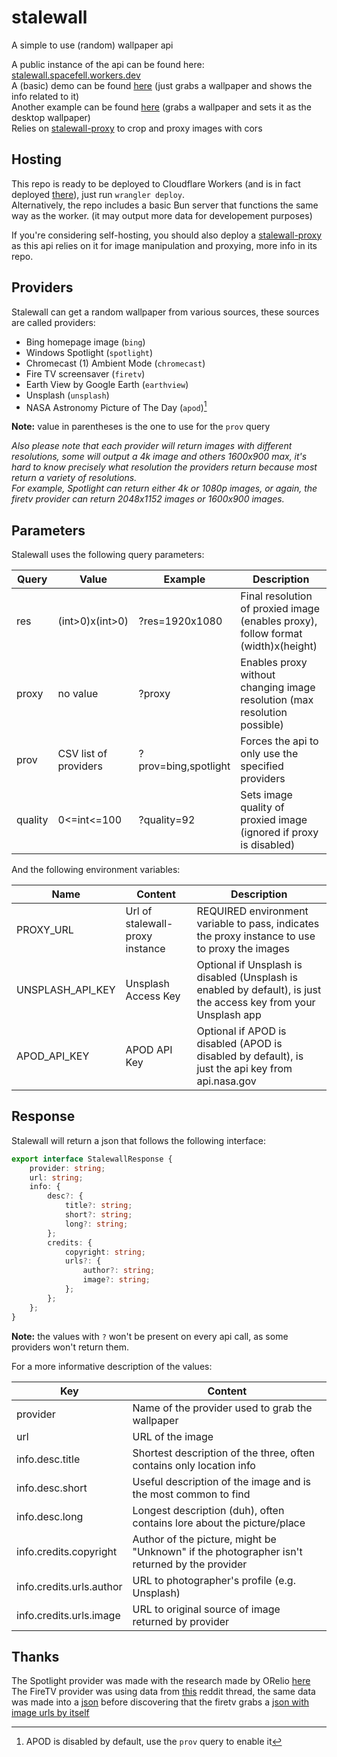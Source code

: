 # stalewall
A simple to use (random) wallpaper api

A public instance of the api can be found here: [stalewall.spacefell.workers.dev](https://stalewall.spacefell.workers.dev)  
A (basic) demo can be found [here](https://spacefall.github.io/stalewall-demo/) (just grabs a wallpaper and shows the info related to it)  
Another example can be found [here](https://github.com/spacefall/stalewall-desktop) (grabs a wallpaper and sets it as the desktop wallpaper)  
Relies on [stalewall-proxy](https://github.com/spacefall/stalewall-proxy) to crop and proxy images with cors  

## Hosting
This repo is ready to be deployed to Cloudflare Workers (and is in fact deployed [there](https://stalewall.spacefell.workers.dev)), just run `wrangler deploy`.  
Alternatively, the repo includes a basic Bun server that functions the same way as the worker. (it may output more data for developement purposes)

If you're considering self-hosting, you should also deploy a [stalewall-proxy](https://github.com/spacefall/stalewall-proxy) as this api relies on it for image manipulation and proxying, more info in its repo.

## Providers
Stalewall can get a random wallpaper from various sources, these sources are called providers:
- Bing homepage image (`bing`)
- Windows Spotlight (`spotlight`)
- Chromecast (1) Ambient Mode (`chromecast`)
- Fire TV screensaver (`firetv`)
- Earth View by Google Earth (`earthview`)
- Unsplash (`unsplash`)
- NASA Astronomy Picture of The Day (`apod`)[^1]
[^1]: APOD is disabled by default, use the `prov` query to enable it

**Note:** value in parentheses is the one to use for the `prov` query


*Also please note that each provider will return images with different resolutions, some will output a 4k image and others 1600x900 max, it's hard to know precisely what resolution the providers return because most return a variety of resolutions.  
For example, Spotlight can return either 4k or 1080p images, or again, the firetv provider can return 2048x1152 images or 1600x900 images.*

## Parameters
Stalewall uses the following query parameters:

| Query   | Value                 | Example              | Description                                                                       |
|---------|-----------------------|----------------------|-----------------------------------------------------------------------------------|
| res     | (int>0)x(int>0)       | ?res=1920x1080       | Final resolution of proxied image (enables proxy), follow format (width)x(height) |
| proxy   | no value              | ?proxy               | Enables proxy without changing image resolution (max resolution possible)         |
| prov    | CSV list of providers | ?prov=bing,spotlight | Forces the api to only use the specified providers                                |
| quality | 0<=int<=100           | ?quality=92          | Sets image quality of proxied image (ignored if proxy is disabled)                |

And the following environment variables:

| Name             | Content                         | Description                                                                                                       |
|------------------|---------------------------------|-------------------------------------------------------------------------------------------------------------------|
| PROXY_URL        | Url of stalewall-proxy instance | REQUIRED environment variable to pass, indicates the proxy instance to use to proxy the images                    |
| UNSPLASH_API_KEY | Unsplash Access Key             | Optional if Unsplash is disabled (Unsplash is enabled by default), is just the access key from your Unsplash app  |
| APOD_API_KEY     | APOD API Key                    | Optional if APOD is disabled (APOD is disabled by default), is just the api key from api.nasa.gov                 |

## Response
Stalewall will return a json that follows the following interface:
```ts
export interface StalewallResponse {
	provider: string;
	url: string;
	info: {
		desc?: {
			title?: string;
			short?: string;
			long?: string;
		};
		credits: {
			copyright: string;
			urls?: {
				author?: string;
				image?: string;
			};
		};
	};
}
```
**Note:** the values with `?` won't be present on every api call, as some providers won't return them.

For a more informative description of the values:

| Key                      | Content                                                                                      |
|--------------------------|----------------------------------------------------------------------------------------------|
| provider                 | Name of the provider used to grab the wallpaper                                              |
| url                      | URL of the image                                                                             |
| info.desc.title          | Shortest description of the three, often contains only location info                         |
| info.desc.short          | Useful description of the image and is the most common to find                               |
| info.desc.long           | Longest description (duh), often contains lore about the picture/place                       |
| info.credits.copyright   | Author of the picture, might be "Unknown" if the photographer isn't returned by the provider |
| info.credits.urls.author | URL to photographer's profile (e.g. Unsplash)                                                |
| info.credits.urls.image  | URL to original source of image returned by provider                                         |

## Thanks
The Spotlight provider was made with the research made by ORelio [here](https://github.com/ORelio/Spotlight-Downloader)  
The FireTV provider was using data from [this](https://www.reddit.com/r/fireTV/comments/wzt2yg/comment/im5e42b/) reddit thread, the same data was made into a [json](https://gist.github.com/spacefall/0cc095656f67e826977c84eecdd89b3c) before discovering that the firetv grabs a [json with image urls by itself](https://d21m0ezw6fosyw.cloudfront.net/manifest/collections_en_US_v3.json)
